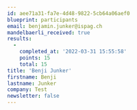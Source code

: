 ```yaml
---
id: aee71a31-fa7e-4d48-9822-5cb64a06aef0
blueprint: participants
email: benjamin.junker@ispag.ch
mandelbaerli_received: true
results:
  -
    completed_at: '2022-03-31 15:55:58'
    points: 15
    total: 15
title: 'Benji Junker'
firstname: Benji
lastname: Junker
company: Test
newsletter: false
---
```

